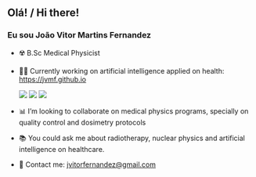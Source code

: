## Olá! /  Hi there! 
### Eu sou João Vitor Martins Fernandez

- ☢️ B.Sc Medical Physicist
- 👨‍💻 Currently working on artificial intelligence applied on health: https://jvmf.github.io
  
  <img src="[31540a94]/user?username=[João Vitor Fernandez]" />
     <img src="https://img.shields.io/badge/Python-FFE873?style=for-the-badge&logo=python&logoColor=blue" /> <img src="https://img.shields.io/badge/R-276DC3?style=for-the-badge&logo=r&logoColor=white" /> <!-- <img src="https://img.shields.io/badge/Julia-9558B2?style=for-the-badge&logo=julia&logoColor=white" /> -->

- 📊 I’m looking to collaborate on medical physics programs, specially on quality control and dosimetry protocols
- 📚 You could ask me about radiotherapy, nuclear physics and artificial intelligence on healthcare. 
- 💬 Contact me: jvitorfernandez@gmail.com

